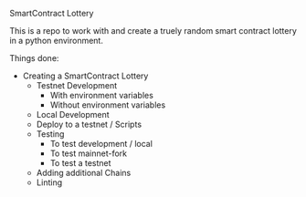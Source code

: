 SmartContract Lottery

This is a repo to work with and create a truely random smart contract lottery in a python environment.

Things done: 

- Creating a SmartContract Lottery
  - Testnet Development
    - With environment variables
    - Without environment variables
  - Local Development
  - Deploy to a testnet / Scripts
  - Testing
    - To test development / local
    - To test mainnet-fork
    - To test a testnet
  - Adding additional Chains
  - Linting
